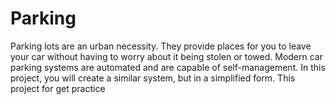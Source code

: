 # Parking
 Parking lots are an urban necessity. They provide places for you to leave your car without having to worry about it being stolen or towed. Modern car parking systems are automated and are capable of self-management. In this project, you will create a similar system, but in a simplified form. This project for get practice
